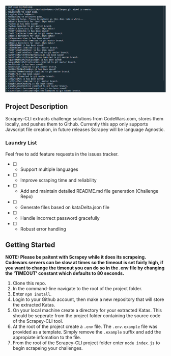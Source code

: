 ![fig1](/assets/fig1.png)

## Project Description

Scrapey-CLI extracts challenge solutions from CodeWars.com, stores them locally, and pushes them to Github. Currently this app only supports Javscript file creation, in future releases Scrapey will be language Agnostic.

### Laundry List

Feel free to add feature requests in the issues tracker.

- [ ] - Support multiple languages
- [ ] - Improve scraping time and reliability
- [ ] - Add and maintain detailed README.md file generation (Challenge Repo)
- [ ] - Generate files based on kataDelta.json file
- [ ] - Handle incorrect password gracefully
- [ ] - Robust error handling

## Getting Started

**NOTE: Please be paitent with Scrapey while it does its scrapeing. Codewars servers can be slow at times so the timeout is set fairly high, if you want to change the timeout you can do so in the .env file by changing the 'TIMEOUT' constant which defaults to 80 seconds.**

1. Clone this repo.
2. In the command-line navigate to the root of the project folder.
3. Enter `npm install`.
4. Login to your Github account, then make a new repository that will store the extracted Katas.
5. On your local machine create a directory for your extracted Katas. This should be seperate from the project folder containing the source code of the Scrapey-CLI tool.
6. At the root of the project create a `.env` file. The `.env.example` file was provided as a template. Simply remove the `.example` suffix and add the appropiate infomation to the file.
7. From the root of the Scrapey-CLI project folder enter `node index.js` to begin scrapeing your challenges.

